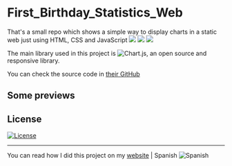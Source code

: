 # First_Birthday_Statistics_Web
That's a small repo which shows a simple way to display charts in a static web just using HTML, CSS and JavaScript ![](https://camo.githubusercontent.com/acf1a9bfba2a53e32b627229b473a4033f906997895dd4b7b855cfbe35e8a387/687474703a2f2f466f7254686542616467652e636f6d2f696d616765732f6261646765732f757365732d68746d6c2e737667) ![](https://camo.githubusercontent.com/dedd870b2a8f03902982ee46daf94c926e81bf7335b6b4341ba322ef03ecb7f1/687474703a2f2f466f7254686542616467652e636f6d2f696d616765732f6261646765732f757365732d6373732e737667) ![](https://camo.githubusercontent.com/4e1ff2f710fff45647e30839d35aa06abaea8d17bc3fc810780974fc31ea6c2c/687474703a2f2f466f7254686542616467652e636f6d2f696d616765732f6261646765732f757365732d6a732e737667)

The main library used in this project is ![Chart.js](https://www.chartjs.org/), an open source and responsive library.

You can check the source code in [their GitHub](https://github.com/chartjs)

## Some previews

## License
[![License](https://img.shields.io/badge/License-Apache%202.0-blue.svg)](https://opensource.org/licenses/Apache-2.0)

---
You can read how I did this project on my [website](https://fcoterroba.com/primer-cumple-web-1-representar-graficos-usando-javascript) | Spanish ![Spanish](https://camo.githubusercontent.com/f7fbda9a34ffc4ce89318d325e6319bd911e0289f96d06899861c5191a527ea7/68747470733a2f2f696d672e736869656c64732e696f2f62616467652f626c6f672d7370616e6973682d6f72616e67652e7376673f636f6c6f72423d453931453633)
